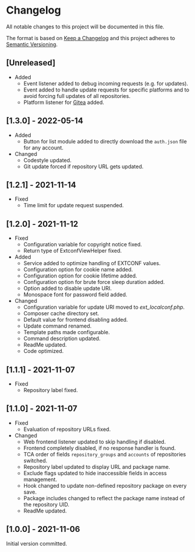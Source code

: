 # Changelog
All notable changes to this project will be documented in this file.

The format is based on [Keep a Changelog](https://keepachangelog.com/en/1.0.0/) and this project adheres to [Semantic Versioning](https://semver.org/spec/v2.0.0.html).

## [Unreleased]
* Added
  * Event listener added to debug incoming requests (e.g. for updates).
  * Event added to handle update requests for specific platforms and to avoid forcing full updates of all repositories.
  * Platform listener for [Gitea](https://gitea.io/) added.

## [1.3.0] - 2022-05-14
* Added
  * Button for list module added to directly download the `auth.json` file for any account.
* Changed
  * Codestyle updated.
  * Git update forced if repository URL gets updated.

## [1.2.1] - 2021-11-14
* Fixed
  * Time limit for update request suspended.

## [1.2.0] - 2021-11-12
* Fixed
  * Configuration variable for copyright notice fixed.
  * Return type of ExtconfViewHelper fixed.
* Added
  * Service added to optimize handling of EXTCONF values.
  * Configuration option for cookie name added.
  * Configuration option for cookie lifetime added.
  * Configuration option for brute force sleep duration added.
  * Option added to disable update URI.
  * Monospace font for password field added.
* Changed
  * Configuration variable for update URI moved to _ext_localconf.php_.
  * Composer cache directory set.
  * Default value for frontend disabling added.
  * Update command renamed.
  * Template paths made configurable.
  * Command description updated.
  * ReadMe updated.
  * Code optimized.

## [1.1.1] - 2021-11-07
* Fixed
  * Repository label fixed.

## [1.1.0] - 2021-11-07
* Fixed
  * Evaluation of repository URLs fixed.
* Changed
  * Web frontend listener updated to skip handling if disabled.
  * Frontend completely disabled, if no response handler is found.
  * TCA order of fields `repository_groups` and `accounts` of repositories switched.
  * Repository label updated to display URL and package name.
  * Exclude flags updated to hide inaccessible fields in access management.
  * Hook changed to update non-defined repository package on every save.
  * Package includes changed to reflect the package name instead of the repository UID.
  * ReadMe updated.

## [1.0.0] - 2021-11-06
Initial version committed.
